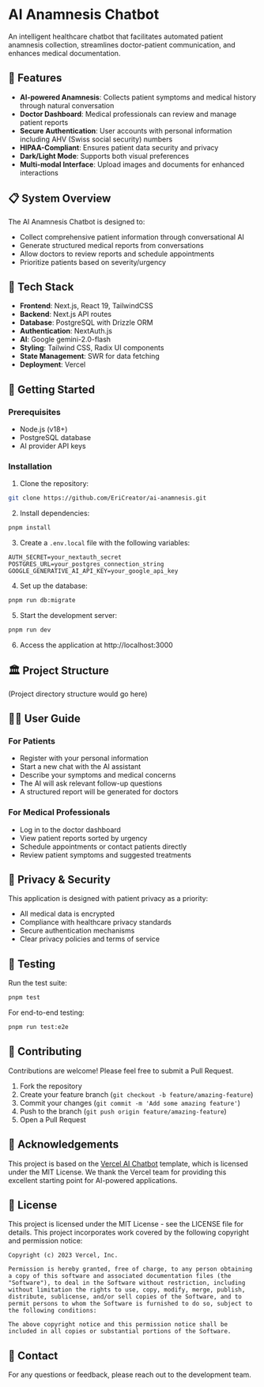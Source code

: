 # AI Anamnesis Chatbot

An intelligent healthcare chatbot that facilitates automated patient anamnesis collection, streamlines doctor-patient communication, and enhances medical documentation.

## 🌟 Features

- **AI-powered Anamnesis**: Collects patient symptoms and medical history through natural conversation
- **Doctor Dashboard**: Medical professionals can review and manage patient reports
- **Secure Authentication**: User accounts with personal information including AHV (Swiss social security) numbers
- **HIPAA-Compliant**: Ensures patient data security and privacy
- **Dark/Light Mode**: Supports both visual preferences
- **Multi-modal Interface**: Upload images and documents for enhanced interactions

## 📋 System Overview

The AI Anamnesis Chatbot is designed to:

- Collect comprehensive patient information through conversational AI
- Generate structured medical reports from conversations
- Allow doctors to review reports and schedule appointments
- Prioritize patients based on severity/urgency

## 🔧 Tech Stack

- **Frontend**: Next.js, React 19, TailwindCSS
- **Backend**: Next.js API routes
- **Database**: PostgreSQL with Drizzle ORM
- **Authentication**: NextAuth.js
- **AI**: Google gemini-2.0-flash
- **Styling**: Tailwind CSS, Radix UI components
- **State Management**: SWR for data fetching
- **Deployment**: Vercel

## 🚀 Getting Started

### Prerequisites

- Node.js (v18+)
- PostgreSQL database
- AI provider API keys

### Installation

1. Clone the repository:

```bash
git clone https://github.com/EriCreator/ai-anamnesis.git
```

2. Install dependencies:

```bash
pnpm install
```

3. Create a `.env.local` file with the following variables:

```env
AUTH_SECRET=your_nextauth_secret
POSTGRES_URL=your_postgres_connection_string
GOOGLE_GENERATIVE_AI_API_KEY=your_google_api_key
```

4. Set up the database:

```bash
pnpm run db:migrate
```

5. Start the development server:

```bash
pnpm run dev
```

6. Access the application at http://localhost:3000

## 🏛️ Project Structure

(Project directory structure would go here)

## 👩‍⚕️ User Guide

### For Patients

- Register with your personal information
- Start a new chat with the AI assistant
- Describe your symptoms and medical concerns
- The AI will ask relevant follow-up questions
- A structured report will be generated for doctors

### For Medical Professionals

- Log in to the doctor dashboard
- View patient reports sorted by urgency
- Schedule appointments or contact patients directly
- Review patient symptoms and suggested treatments

## 🔐 Privacy & Security

This application is designed with patient privacy as a priority:

- All medical data is encrypted
- Compliance with healthcare privacy standards
- Secure authentication mechanisms
- Clear privacy policies and terms of service

## 🧪 Testing

Run the test suite:

```bash
pnpm test
```

For end-to-end testing:

```bash
pnpm run test:e2e
```

## 🤝 Contributing

Contributions are welcome! Please feel free to submit a Pull Request.

1. Fork the repository
2. Create your feature branch (`git checkout -b feature/amazing-feature`)
3. Commit your changes (`git commit -m 'Add some amazing feature'`)
4. Push to the branch (`git push origin feature/amazing-feature`)
5. Open a Pull Request

## 🙏 Acknowledgements

This project is based on the [Vercel AI Chatbot](https://github.com/vercel/ai-chatbot) template, which is licensed under the MIT License. We thank the Vercel team for providing this excellent starting point for AI-powered applications.

## 📄 License

This project is licensed under the MIT License - see the LICENSE file for details. This project incorporates work covered by the following copyright and permission notice:

```
Copyright (c) 2023 Vercel, Inc.

Permission is hereby granted, free of charge, to any person obtaining a copy of this software and associated documentation files (the "Software"), to deal in the Software without restriction, including without limitation the rights to use, copy, modify, merge, publish, distribute, sublicense, and/or sell copies of the Software, and to permit persons to whom the Software is furnished to do so, subject to the following conditions:

The above copyright notice and this permission notice shall be included in all copies or substantial portions of the Software.
```

## 📧 Contact

For any questions or feedback, please reach out to the development team.
